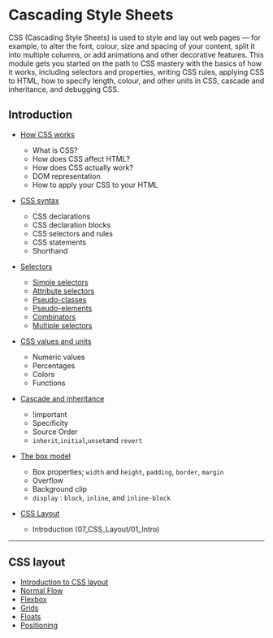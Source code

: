 # Cascading Style Sheets

CSS (Cascading Style Sheets) is used to style and lay out web pages — for example, to alter the font, colour, size and spacing of your content, split it into multiple columns, or add animations and other decorative features. This module gets you started on the path to CSS mastery with the basics of how it works, including selectors and properties, writing CSS rules, applying CSS to HTML, how to specify length, colour, and other units in CSS, cascade and inheritance, and debugging CSS.

## Introduction

* [How CSS works](01_CSS_Works)
    * What is CSS?
    * How does CSS affect HTML?
    * How does CSS actually work?
    * DOM representation
    * How to apply your CSS to your HTML

* [CSS syntax](02_Syntax)
    * CSS declarations
    * CSS declaration blocks
    * CSS selectors and rules
    * CSS statements
    * Shorthand

* [Selectors](03_Selectors)
    * [Simple selectors](03_Selectors/01_Simple_Selectors)
    * [Attribute selectors](03_Selectors/02_Attribute_Selectors)
    * [Pseudo-classes](03_Selectors/03_Pseudo_Classes_Elements)
    * [Pseudo-elements](03_Selectors/03_Pseudo_Classes_Elements)
    * [Combinators](03_Selectors/04_Combinators_Multi_Selectors)
    * [Multiple selectors](03_Selectors/04_Combinators_Multi_Selectors)

* [CSS values and units](04_Values_Units)
    * Numeric values
    * Percentages
    * Colors
    * Functions

* [Cascade and inheritance](05_Cascade_Inheritance)
    * !important
    * Specificity
    * Source Order
    * `inherit`,`initial`,`unset`and `revert`

* [The box model](06_Box_Model)
    * Box properties; `width` and `height`, `padding`, `border`, `margin`
    * Overflow
    * Background clip
    * `display` : `block`, `inline`, and `inline-block`
* [CSS Layout](07_CSS_Layout)
    * Introduction (07_CSS_Layout/01_Intro)
<hr />

## CSS layout

* [Introduction to CSS layout](07_CSS_Layout)
* [Normal Flow]()
* [Flexbox](07_CSS_Layout/02_Flexbox)
* [Grids](07_CSS_Layout/03_Grids)
* [Floats](07_CSS_Layout/04_Floats)
* [Positioning](07_CSS_Layout/05_Positioning)

